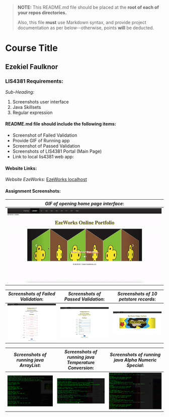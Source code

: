 > **NOTE:** This README.md file should be placed at the **root of each of your repos directories.**
>
>Also, this file **must** use Markdown syntax, and provide project documentation as per below--otherwise, points **will** be deducted.
>

# Course Title

## Ezekiel Faulknor 

### LIS4381 Requirements:

*Sub-Heading:*

1. Screenshots user interface
2. Java Skillsets 
3. Regular expression

#### README.md file should include the following items:

* Screenshot of Failed Validation 
* Provide GIF of Running app
* Screenshot of Passed Validation 
* Screenshots of LIS4381 Portal (Main Page) 
* Link to local lis4381 web app: 

#### Website Links:

*Website EzeWorks:*
[EzeWorks localhost ](http://localhost/lis4381/ "Website EzeWorks")

#### Assignment Screenshots:

|*GIF of opening home page interface*: | 
| ----------- |
| ![Screenshots of opening user interface](img/home_page.gif) |

|*Screenshots of Failed Validation*: | *Screenshots of Passed Validation*: | *Screenshots of 10 petstore records*: |
| ----------- | ----------- | ----------- | 
|![Screenshots of Failed Validation](img/failed_Validation.png) |![Screenshots of Passed Validation](img/passed_Validation.png) | ![Screenshots of Home page](img/home_page.png)

|*Screenshots of running java ArrayList*: | *Screenshots of running java Temperature Conversion*: | *Screenshots of running java Alpha Numeric Special*: |
| ----------- | ----------- | ----------- | 
|![Screenshots of running java ArrayList](img/arrayList.png) |![Screenshots of running java Temperature Conversion](img/temperature_Conversion.png) | ![Screenshots of running java Alpha Numeric Special](img/alpha_Numeric_Special.png)

